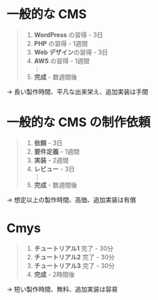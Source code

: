 # 一般的な CMS
> 1. **WordPress** の習得 - 3日
> 2. **PHP** の習得 - 1週間
> 3. **Web デザイン**の習得 - 3日
> 4. **AWS** の習得 - 1週間  
> ⋮
> 100. **完成** - 数週間後

→ 長い製作時間、平凡な出来栄え、追加実装は手間

# 一般的な CMS の制作依頼
> 1. **依頼** - 3日
> 2. **要件定義** - 1週間
> 3. **実装** - 2週間
> 4. **レビュー** - 3日  
> ⋮
> 20. **完成** - 数週間後

→ 想定以上の製作時間、高価、追加実装は有償

# Cmys
> 1. **チュートリアル1** 完了 - 30分
> 2. **チュートリアル2** 完了 - 30分
> 3. **チュートリアル3** 完了 - 30分
> 4. **完成** - 2時間後

→ 短い製作時間、無料、追加実装は容易
